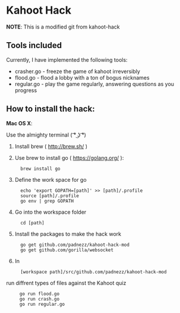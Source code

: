 # Kahoot Hack

**NOTE**: This is a modified git from kahoot-hack

## Tools included

Currently, I have implemented the following tools:

 * crasher.go - freeze the game of kahoot irreversibly
 * flood.go - flood a lobby with a ton of bogus nicknames
 * regular.go - play the game regularly, answering questions as you progress

## How to install the hack:

**Mac OS X**:

Use the almighty terminal ( ͡° ͜ʖ ͡°)

1. Install brew ( http://brew.sh/ )
2. Use brew to install go ( https://golang.org/ ): 
         
         brew install go
3. Define the work space for go

         echo 'export GOPATH=[path]' >> [path]/.profile
         source [path]/.profile
         go env | grep GOPATH
4. Go into the workspace folder

         cd [path]
5. Install the packages to make the hack work 

         go get github.com/padnezz/kahoot-hack-mod
         go get github.com/gorilla/websocket
6. In 

         [workspace path]/src/github.com/padnezz/kahoot-hack-mod 
run diffrent types of files against the Kahoot quiz

         go run flood.go
         go run crash.go
         go run regular.go

         
